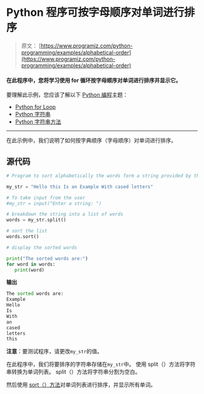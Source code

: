 # Python 程序可按字母顺序对单词进行排序

> 原文： [https://www.programiz.com/python-programming/examples/alphabetical-order](https://www.programiz.com/python-programming/examples/alphabetical-order)

#### 在此程序中，您将学习使用 for 循环按字母顺序对单词进行排序并显示它。

要理解此示例，您应该了解以下 [Python 编程](/python-programming "Python tutorial")主题：

*   [Python for Loop](/python-programming/for-loop)
*   [Python 字符串](/python-programming/string)
*   [Python 字符串方法](/python-programming/strings-method)

* * *

在此示例中，我们说明了如何按字典顺序（字母顺序）对单词进行排序。

## 源代码

```py
# Program to sort alphabetically the words form a string provided by the user

my_str = "Hello this Is an Example With cased letters"

# To take input from the user
#my_str = input("Enter a string: ")

# breakdown the string into a list of words
words = my_str.split()

# sort the list
words.sort()

# display the sorted words

print("The sorted words are:")
for word in words:
   print(word) 
```

**输出**

```py
The sorted words are:
Example
Hello
Is
With
an
cased
letters
this

```

**注意**：要测试程序，请更改`my_str`的值。

在此程序中，我们将要排序的字符串存储在`my_str`中。 使用 split（）方法将字符串转换为单词列表。 split（）方法将字符串分割为空白。

然后使用 [sort（）方法](/python-programming/methods/list/sort "Python List sort()")对单词列表进行排序，并显示所有单词。
